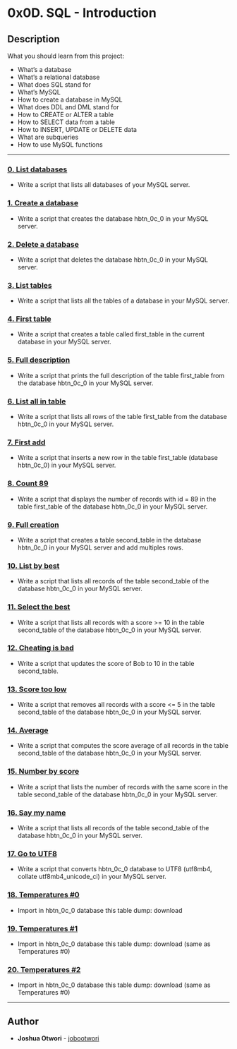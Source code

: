 # 0x0D. SQL - Introduction

## Description
What you should learn from this project:

* What’s a database
* What’s a relational database
* What does SQL stand for
* What’s MySQL
* How to create a database in MySQL
* What does DDL and DML stand for
* How to CREATE or ALTER a table
* How to SELECT data from a table
* How to INSERT, UPDATE or DELETE data
* What are subqueries
* How to use MySQL functions

---

### [0. List databases](./0-list_databases.sql)
* Write a script that lists all databases of your MySQL server.


### [1. Create a database](./1-create_database_if_missing.sql)
* Write a script that creates the database hbtn_0c_0 in your MySQL server.


### [2. Delete a database](./2-remove_database.sql)
* Write a script that deletes the database hbtn_0c_0 in your MySQL server.


### [3. List tables](./3-list_tables.sql)
* Write a script that lists all the tables of a database in your MySQL server.


### [4. First table](./4-first_table.sql)
* Write a script that creates a table called first_table in the current database in your MySQL server.


### [5. Full description](./5-full_table.sql)
* Write a script that prints the full description of the table first_table from the database hbtn_0c_0 in your MySQL server.


### [6. List all in table](./6-list_values.sql)
* Write a script that lists all rows of the table first_table from the database hbtn_0c_0 in your MySQL server.


### [7. First add](./7-insert_value.sql)
* Write a script that inserts a new row in the table first_table (database hbtn_0c_0) in your MySQL server.


### [8. Count 89](./8-count_89.sql)
* Write a script that displays the number of records with id = 89 in the table first_table of the database hbtn_0c_0 in your MySQL server.


### [9. Full creation](./9-full_creation.sql)
* Write a script that creates a table second_table in the database hbtn_0c_0 in your MySQL server and add multiples rows.


### [10. List by best](./10-top_score.sql)
* Write a script that lists all records of the table second_table of the database hbtn_0c_0 in your MySQL server.


### [11. Select the best](./11-best_score.sql)
* Write a script that lists all records with a score >= 10 in the table second_table of the database hbtn_0c_0 in your MySQL server.


### [12. Cheating is bad](./12-no_cheating.sql)
* Write a script that updates the score of Bob to 10 in the table second_table.


### [13. Score too low](./13-change_class.sql)
* Write a script that removes all records with a score <= 5 in the table second_table of the database hbtn_0c_0 in your MySQL server.


### [14. Average](./14-average.sql)
* Write a script that computes the score average of all records in the table second_table of the database hbtn_0c_0 in your MySQL server.


### [15. Number by score](./15-groups.sql)
* Write a script that lists the number of records with the same score in the table second_table of the database hbtn_0c_0 in your MySQL server.


### [16. Say my name](./16-no_link.sql)
* Write a script that lists all records of the table second_table of the database hbtn_0c_0 in your MySQL server.


### [17. Go to UTF8](./100-move_to_utf8.sql)
* Write a script that converts hbtn_0c_0 database to UTF8 (utf8mb4, collate utf8mb4_unicode_ci) in your MySQL server.


### [18. Temperatures #0](./101-avg_temperatures.sql)
* Import in hbtn_0c_0 database this table dump: download


### [19. Temperatures #1](./102-top_city.sql)
* Import in hbtn_0c_0 database this table dump: download (same as Temperatures #0)


### [20. Temperatures #2](./103-max_state.sql)
* Import in hbtn_0c_0 database this table dump: download (same as Temperatures #0)

---

## Author
* **Joshua Otwori** - [jobootwori](https://github.com/jobootwori)
